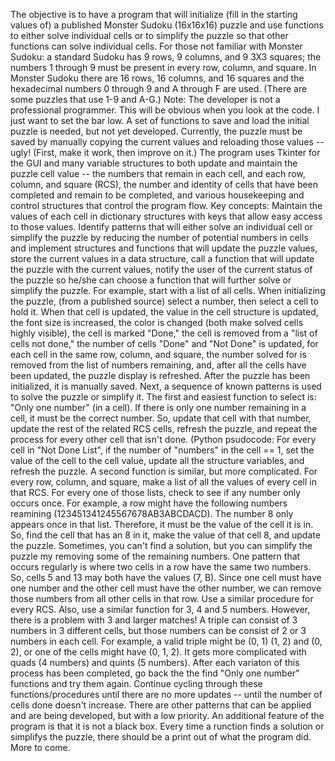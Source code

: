 The objective is to have a program that will initialize (fill in the starting values of) a published Monster Sudoku (16x16x16) puzzle and 
use functions to either solve individual cells or to simplify the puzzle so that other functions can solve individual cells.
For those not familiar with Monster Sudoku: a standard Sudoku has 9 rows, 9 columns, and 9 3X3 squares; the numbers 1 through 9 must be
present in every row, column, and square. In Monster Sudoku there are 16 rows, 16 columns, and 16 squares and the hexadecimal numbers 
0 through 9 and A through F are used. (There are some puzzles that use 1-9 and A-G.)
Note: The developer is not a professional programmer. This will be obvious when you look at the code. I just want to set the bar low. 
A set of functions to save and load the initial puzzle is needed, but not yet developed. Currently, the puzzle must be saved by manually copying 
the current values and reloading those values -- ugly! (First, make it work, then improve on it.)
The program uses Tkinter for the GUI and many variable structures to both update and maintain the puzzle cell value -- the numbers that remain
in each cell, and each row, column, and square (RCS), the number and identity of cells that have been completed and remain to be completed, and
various housekeeping and control structures that control the program flow.
Key concepts: Maintain the values of each cell in dictionary structures with keys that allow easy access to those values. Identify patterns that
will either solve an individual cell or simplify the puzzle by reducing the number of potential numbers in cells and implement structures and functions that
will update the puzzle values, store the current values in a data structure, call a function that will update the puzzle with the current values, 
notify the user of the current status of the puzzle so he/she can choose a function that will further solve or simplify the puzzle.
For example, start with a list of all cells. When initializing the puzzle, (from a published source) select a number, then select a cell to hold it. 
When that cell is updated, the value in the cell structure is updated, the font size is increased, the color is changed (both make solved cells highly visible), 
the cell is marked "Done," the cell is removed from a "list of cells not done," the number of cells "Done" and "Not Done" is updated, for each cell in the 
same row, column, and square, the number solved for is removed from the list of numbers remaining, and, after all the cells have been updated, the puzzle display is refreshed.
After the puzzle has been initialized, it is manually saved. 
Next, a sequence of known patterns is used to solve the puzzle or simplify it. The first and easiest function to select is: "Only one number" (in a cell). 
If there is only one number remaining in a cell, it must be the correct number. So, update that cell with that number, update the rest of the related RCS cells,
refresh the puzzle, and repeat the process for every other cell that isn't done. (Python psudocode: For every cell in "Not Done List", if the number of "numbers"
in the cell == 1, set the value of the cell to the cell value, update all the structure variables, and refresh the puzzle.
A second function is similar, but more complicated. For every row, column, and square, make a list of all the values of every cell in that RCS. For every one of those
lists, check to see if any number only occurs once. For example, a row might have the following numbers reamining (123451341245567678AB3ABCDACD). The number 8 only 
appears once in that list. Therefore, it must be the value of the cell it is in. So, find the cell that has an 8 in it, make the value of that cell 8, and update the 
puzzle. 
Sometimes, you can't find a solution, but you can simplify the puzzle my removing some of the remaining numbers. One pattern that occurs regularly is where two cells
in a row have the same two numbers. So, cells 5 and 13 may both have the values (7, B). Since one cell must have one number and the other cell must have the other number,
we can remove those numbers from all other cells in that row. Use a similar procedure for every RCS. Also, use a similar function for 3, 4 and 5 numbers. 
However, there is a problem with 3 and larger matches! A triple can consist of 3 numbers in 3 different cells, but those numbers can be consist of 2 or 3 numbers in each cell.
For example, a valid triple might be (0, 1) (1, 2) and (0, 2), or one of the cells might have (0, 1, 2). It gets more complicated with quads (4 numbers) and quints (5 numbers). 
After each variaton of this process has been completed, go back the the find "Only one number" functions and try them again. 
Continue cycling through these functions/procedures until there are no more updates -- until the number of cells done doesn't increase. 
There are other patterns that can be applied and are being developed, but with a low priority.
An additional feature of the program is that it is not a black box. Every time a runction finds a solution or simplifys the puzzle, there should be a print out of 
what the program did.
More to come.
